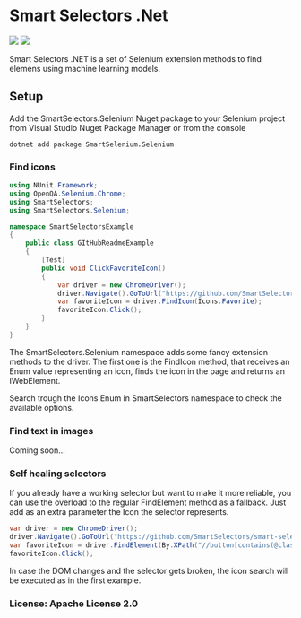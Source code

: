 # Smart Selectors .Net

![](https://img.shields.io/github/workflow/status/SmartSelectors/smart-selectors-dot-net/publish-SmartSelectors.Selenium?style=plastic) ![](https://img.shields.io/nuget/dt/SmartSelectors.Selenium?color=green&style=plastic)

Smart Selectors .NET is a set of Selenium extension methods to find elemens using machine learning models.

## Setup

Add the SmartSelectors.Selenium Nuget package to your Selenium project from Visual Studio Nuget Package Manager or from the console

```
dotnet add package SmartSelenium.Selenium
```

### Find icons

```csharp
using NUnit.Framework;
using OpenQA.Selenium.Chrome;
using SmartSelectors;
using SmartSelectors.Selenium;

namespace SmartSelectorsExample
{
    public class GItHubReadmeExample
    {
        [Test]
        public void ClickFavoriteIcon()
        {
            var driver = new ChromeDriver();
            driver.Navigate().GoToUrl("https://github.com/SmartSelectors/smart-selectors-dot-net");
            var favoriteIcon = driver.FindIcon(Icons.Favorite);
            favoriteIcon.Click();
        }
    }
}
```

The SmartSelectors.Selenium namespace adds some fancy extension methods to the driver. The first one is the FindIcon method, that receives an Enum value representing an icon, finds the icon in the page and returns an IWebElement.

Search trough the Icons Enum in SmartSelectors namespace to check the available options.

### Find text in images
Coming soon...

### Self healing selectors

If you already have a working selector but want to make it more reliable, you can use the overload to the regular FindElement method as a fallback. Just add as an extra parameter the Icon the selector represents.

```csharp
var driver = new ChromeDriver();
driver.Navigate().GoToUrl("https://github.com/SmartSelectors/smart-selectors-dot-net");
var favoriteIcon = driver.FindElement(By.XPath("//button[contains(@class,'js-toggler-target')]"), Icons.Favorite);
favoriteIcon.Click();
```

In case the DOM changes and the selector gets broken, the icon search will be executed as in the first example.

### License: Apache License 2.0
